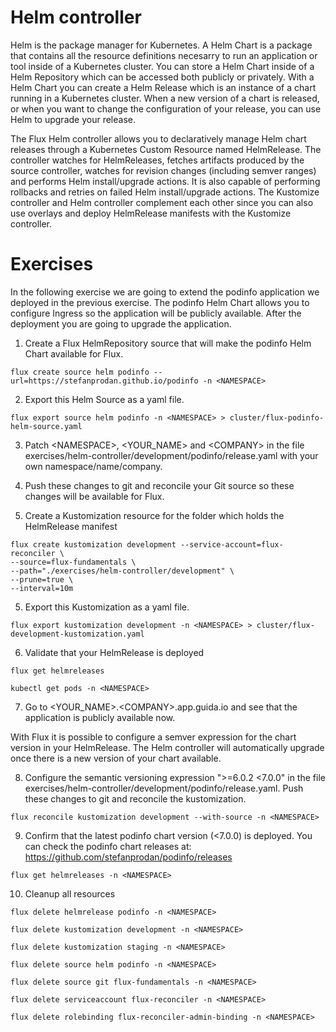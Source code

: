 # Helm controller
Helm is the package manager for Kubernetes. A Helm Chart is a package that contains all the resource definitions necesarry to run an application or tool inside of a Kubernetes cluster. You can store a Helm Chart inside of a Helm Repository which can be accessed both publicly or privately. With a Helm Chart you can create a Helm Release which is an instance of a chart running in a Kubernetes cluster. When a new version of a chart is released, or when you want to change the configuration of your release, you can use Helm to upgrade your release.

The Flux Helm controller allows you to declaratively manage Helm chart releases through a Kubernetes Custom Resource named HelmRelease. The controller watches for HelmReleases, fetches artifacts produced by the source controller, watches for revision changes (including semver ranges) and performs Helm install/upgrade actions. It is also capable of performing rollbacks and retries on failed Helm install/upgrade actions. The Kustomize controller and Helm controller complement each other since you can also use overlays and deploy HelmRelease manifests with the Kustomize controller.

# Exercises
In the following exercise we are going to extend the podinfo application we deployed in the previous exercise. The podinfo Helm Chart allows you to configure Ingress so the application will be publicly available. After the deployment you are going to upgrade the application.

1. Create a Flux HelmRepository source that will make the podinfo Helm Chart available for Flux.
```
flux create source helm podinfo --url=https://stefanprodan.github.io/podinfo -n <NAMESPACE>
```
2. Export this Helm Source as a yaml file.
```
flux export source helm podinfo -n <NAMESPACE> > cluster/flux-podinfo-helm-source.yaml
```
3. Patch \<NAMESPACE>, \<YOUR_NAME> and \<COMPANY> in the file exercises/helm-controller/development/podinfo/release.yaml with your own namespace/name/company.

4. Push these changes to git and reconcile your Git source so these changes will be available for Flux.

5. Create a Kustomization resource for the folder which holds the HelmRelease manifest
```
flux create kustomization development --service-account=flux-reconciler \
--source=flux-fundamentals \
--path="./exercises/helm-controller/development" \
--prune=true \
--interval=10m 
```
5. Export this Kustomization as a yaml file.
```
flux export kustomization development -n <NAMESPACE> > cluster/flux-development-kustomization.yaml
```

6. Validate that your HelmRelease is deployed
```
flux get helmreleases
```
```
kubectl get pods -n <NAMESPACE>
```
7. Go to \<YOUR_NAME>.\<COMPANY>.app.guida.io and see that the application is publicly available now.

With Flux it is possible to configure a semver expression for the chart version in your HelmRelease. The Helm controller will automatically upgrade once there is a new version of your chart available.

8. Configure the semantic versioning expression ">=6.0.2 <7.0.0" in the file exercises/helm-controller/development/podinfo/release.yaml. Push these changes to git and reconcile the kustomization.
```
flux reconcile kustomization development --with-source -n <NAMESPACE>
```

9. Confirm that the latest podinfo chart version (<7.0.0) is deployed. You can check the podinfo chart releases at: https://github.com/stefanprodan/podinfo/releases
```
flux get helmreleases -n <NAMESPACE>
```
10. Cleanup all resources
```
flux delete helmrelease podinfo -n <NAMESPACE>
```
```
flux delete kustomization development -n <NAMESPACE>
```
```
flux delete kustomization staging -n <NAMESPACE>
```
```
flux delete source helm podinfo -n <NAMESPACE>
```
```
flux delete source git flux-fundamentals -n <NAMESPACE>
```
```
flux delete serviceaccount flux-reconciler -n <NAMESPACE>
```
```
flux delete rolebinding flux-reconciler-admin-binding -n <NAMESPACE>
```